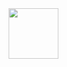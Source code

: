 <div id="header" align="center">
  <img src="C:\Users\Alex\Desktop\RESUMEtOP\A3AABF-D400-47A3-893D-80E5ED91B2D5.jpeg" width="100"/>
</div>
